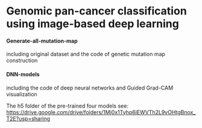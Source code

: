 Genomic pan-cancer classification using image-based deep learning
=====
#### Generate-all-mutation-map
including original dataset and the code of genetic mutation map construction

#### DNN-models
including the code of deep neural networks and Guided Grad-CAM visualization

The h5 folder of the pre-trained four models see: https://drive.google.com/drive/folders/1Mj0x1Tyhp6jEWVTh2L9vOHtgBnox_T2E?usp=sharing
